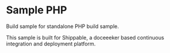 Sample PHP
===============

Build sample for standalone PHP build sample.

This sample is built for Shippable, a doceeeker based continuous integration and deployment platform.

